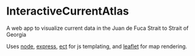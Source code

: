 # InteractiveCurrentAtlas
A web app to visualize current data in the Juan de Fuca Strait to Strait of Georgia

Uses [node](https://www.nodejs.org), [express](https://www.expressjs.com), [ect](https://www.ectjs.com) for js templating, and [leaflet](https://leafletjs.com) for map rendering.

